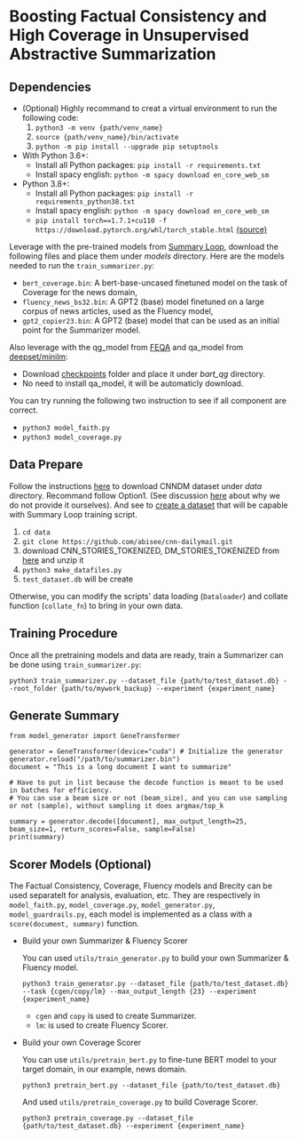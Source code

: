 # Boosting Factual Consistency and High Coverage in Unsupervised Abstractive Summarization

## Dependencies
- (Optional) Highly recommand to creat a virtual environment to run the following code:
    1. `python3 -m venv {path/venv_name}`
    2. `source {path/venv_name}/bin/activate`
    3. `python -m pip install --upgrade pip setuptools`
- With Python 3.6+:
    - Install all Python packages: `pip install -r requirements.txt`
    - Install spacy english: `python -m spacy download en_core_web_sm`
- Python 3.8+:
    - Install all Python packages: `pip install -r requirements_python38.txt`
    - Install spacy english: `python -m spacy download en_core_web_sm`
    - `pip install torch==1.7.1+cu110 -f https://download.pytorch.org/whl/torch_stable.html` [(source)](https://github.com/pytorch/pytorch/issues/49161)
    
Leverage with the pre-trained models from [Summary Loop](https://github.com/CannyLab/summary_loop/releases/tag/v0.1), download the following files and place them under _models_ directory. Here are the models needed to run the `train_summarizer.py`:
- `bert_coverage.bin`: A bert-base-uncased finetuned model on the task of Coverage for the news domain,
- `fluency_news_bs32.bin`: A GPT2 (base) model finetuned on a large corpus of news articles, used as the Fluency model,
- `gpt2_copier23.bin`: A GPT2 (base) model that can be used as an initial point for the Summarizer model.

Also leverage with the qg_model from [FEQA](https://github.com/esdurmus/feqa) and qa_model from [deepset/minilm](https://huggingface.co/deepset/minilm-uncased-squad2):
- Download [checkpoints](https://drive.google.com/drive/folders/1GrnfJxaK35O2IEevv4VbiwYSwxBQVI2X) folder and place it under _bart_qg_ directory.
- No need to install qa_model, it will be automaticly download.

You can try running the following two instruction to see if all component are correct.
- `python3 model_faith.py`
- `python3 model_coverage.py`

## Data Prepare
Follow the instructions [here](https://github.com/JafferWilson/Process-Data-of-CNN-DailyMail) to download CNNDM dataset under _data_ directory. Recommand follow Option1. (See discussion [here](https://github.com/abisee/cnn-dailymail/issues/9) about why we do not provide it ourselves). And see to [create a dataset](https://github.com/CannyLab/summary_loop/blob/master/Dataset%20SQLite3%20Example.ipynb) that will be capable with Summary Loop training script. 
1. `cd data`
2. `git clone https://github.com/abisee/cnn-dailymail.git`
3. download CNN_STORIES_TOKENIZED, DM_STORIES_TOKENIZED from [here](https://github.com/JafferWilson/Process-Data-of-CNN-DailyMail) and unzip it
4. `python3 make_datafiles.py`
5. `test_dataset.db` will be create

Otherwise, you can modify the scripts' data loading (`Dataloader`) and collate function (`collate_fn`) to bring in your own data.

## Training Procedure
Once all the pretraining models and data are ready, train a Summarizer can be done using `train_summarizer.py`:
```
python3 train_summarizer.py --dataset_file {path/to/test_dataset.db} --root_folder {path/to/mywork_backup} --experiment {experiment_name}
```

## Generate Summary
```
from model_generator import GeneTransformer

generator = GeneTransformer(device="cuda") # Initialize the generator
generator.reload("/path/to/summarizer.bin")
document = "This is a long document I want to summarize"

# Have to put in list because the decode function is meant to be used in batches for efficiency.
# You can use a beam size or not (beam_size), and you can use sampling or not (sample), without sampling it does argmax/top_k

summary = generator.decode([document], max_output_length=25, beam_size=1, return_scores=False, sample=False)
print(summary)
```

## Scorer Models (Optional)
The Factual Consistency, Coverage, Fluency models and Brecity can be used separatelt for analysis, evaluation, etc. They are respectively in `model_faith.py`, `model_coverage.py`, `model_generator.py`, `model_guardrails.py`, each model is implemented as a class with a `score(document, summary)` function. 

- Build your own Summarizer & Fluency Scorer

    You can used `utils/train_generator.py` to build your own Summarizer & Fluency model. 
    ```
    python3 train_generator.py --dataset_file {path/to/test_dataset.db} --task {cgen/copy/lm} --max_output_length {23} --experiment {experiment_name}
    ```
    - `cgen` and `copy` is used to create Summarizer.
    - `lm`: is used to create Fluency Scorer.

- Build your own Coverage Scorer

    You can use `utils/pretrain_bert.py` to fine-tune BERT model to your target domain, in our example, news domain.
    ```
    python3 pretrain_bert.py --dataset_file {path/to/test_dataset.db}
    ```
    And used `utils/pretrain_coverage.py` to build Coverage Scorer.
    ```
    python3 pretrain_coverage.py --dataset_file {path/to/test_dataset.db} --experiment {experiment_name}
    ```